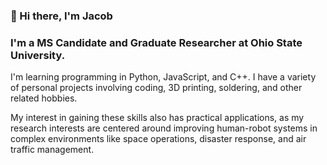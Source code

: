 ### 👋 Hi there, I'm Jacob


### I'm a MS Candidate and Graduate Researcher at Ohio State University.

I'm learning programming in Python, JavaScript, and C++. I have a variety of personal projects involving coding, 3D printing, soldering, and other related hobbies.

My interest in gaining these skills also has practical applications, as my research interests are centered around improving human-robot systems in complex environments like space operations, disaster response, and air traffic management. 


[website]: https://jkeller52.github.io
[linkedin]: https://linkedin.com/in/jacobrkeller
